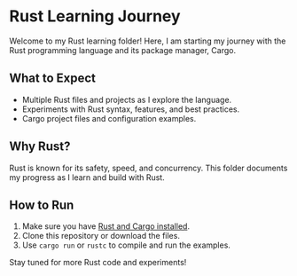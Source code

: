 # Rust Learning Journey

Welcome to my Rust learning folder! Here, I am starting my journey with the Rust programming language and its package manager, Cargo.

## What to Expect

- Multiple Rust files and projects as I explore the language.
- Experiments with Rust syntax, features, and best practices.
- Cargo project files and configuration examples.

## Why Rust?

Rust is known for its safety, speed, and concurrency. This folder documents my progress as I learn and build with Rust.

## How to Run

1. Make sure you have [Rust and Cargo installed](https://www.rust-lang.org/tools/install).
2. Clone this repository or download the files.
3. Use `cargo run` or `rustc` to compile and run the examples.

Stay tuned for more Rust code and experiments!